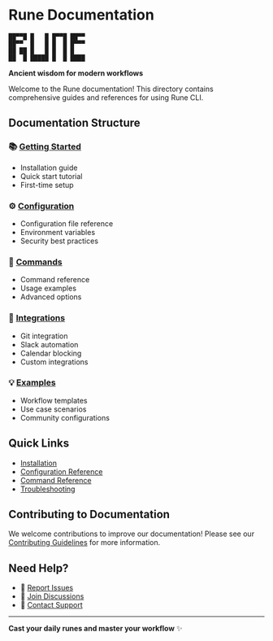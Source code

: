 # Rune Documentation

```
██▀▀█ █   █ █▀▀█ ██▀▀
██▀▀  █   █ █  █ █▀▀▀
██ ██ █   █ █  █ █   
██  █ █████ █  █ ████
```

**Ancient wisdom for modern workflows**

Welcome to the Rune documentation! This directory contains comprehensive guides and references for using Rune CLI.

## Documentation Structure

### 📚 [Getting Started](./getting-started/)
- Installation guide
- Quick start tutorial
- First-time setup

### ⚙️ [Configuration](./configuration/)
- Configuration file reference
- Environment variables
- Security best practices

### 🔧 [Commands](./commands/)
- Command reference
- Usage examples
- Advanced options

### 🔗 [Integrations](./integrations/)
- Git integration
- Slack automation
- Calendar blocking
- Custom integrations

### 💡 [Examples](./examples/)
- Workflow templates
- Use case scenarios
- Community configurations

## Quick Links

- [Installation](./getting-started/installation.md)
- [Configuration Reference](./configuration/reference.md)
- [Command Reference](./commands/reference.md)
- [Troubleshooting](./getting-started/troubleshooting.md)

## Contributing to Documentation

We welcome contributions to improve our documentation! Please see our [Contributing Guidelines](../CONTRIBUTING.md) for more information.

## Need Help?

- 🐛 [Report Issues](https://github.com/johnferguson/rune/issues)
- 💬 [Join Discussions](https://github.com/johnferguson/rune/discussions)
- 📧 [Contact Support](mailto:support@rune.dev)

---

**Cast your daily runes and master your workflow** ✨